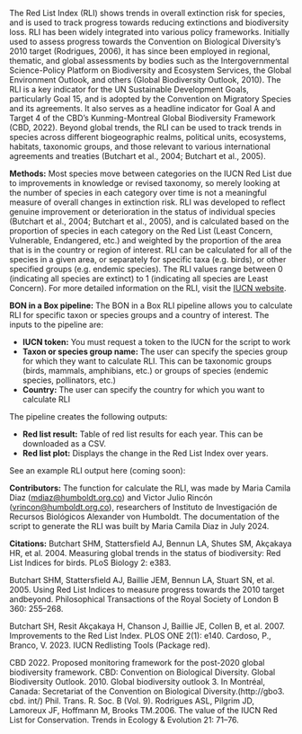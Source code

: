 The Red List Index (RLI) shows trends in overall extinction risk for species, and is used to track progress towards reducing extinctions and biodiversity loss. RLI has been widely integrated into various policy frameworks. Initially used to assess progress towards the Convention on Biological Diversity’s 2010 target (Rodrigues, 2006), it has since been employed in regional, thematic, and global assessments by bodies such as the Intergovernmental Science-Policy Platform on Biodiversity and Ecosystem Services, the Global Environment Outlook, and others (Global Biodiversity Outlook, 2010). The RLI is a key indicator for the UN Sustainable Development Goals, particularly Goal 15, and is adopted by the Convention on Migratory Species and its agreements. It also serves as a headline indicator for Goal A and Target 4 of the CBD’s Kunming-Montreal Global Biodiversity Framework (CBD, 2022). Beyond global trends, the RLI can be used to track trends in species across different biogeographic realms, political units, ecosystems, habitats, taxonomic groups, and those relevant to various international agreements and treaties (Butchart et al., 2004; Butchart et al., 2005).

**Methods:**
Most species move between categories on the IUCN Red List due to improvements in knowledge or revised taxonomy, so merely looking at the number of species in each category over time is not a meaningful measure of overall changes in extinction risk. RLI was developed to reflect genuine improvement or deterioration in the status of individual species (Butchart et al., 2004; Butchart et al., 2005), and is calculated based on the proportion of species in each category on the Red List (Least Concern, Vulnerable, Endangered, etc.) and weighted by the proportion of the area that is in the country or region of interest. RLI can be calculated for all of the species in a given area, or separately for specific taxa (e.g. birds), or other specified groups (e.g. endemic species). The RLI values range between 0 (indicating all species are extinct) to 1 (indicating all species are Least Concern). For more detailed information on the RLI, visit the [IUCN website](https://www.iucnredlist.org/).

**BON in a Box pipeline:**
The BON in a Box RLI pipeline allows you to calculate RLI for specific taxon or species groups and a country of interest. The inputs to the pipeline are:
* **IUCN token:** You must request a token to the IUCN for the script to work
* **Taxon or species group name:** The user can specify the species group for which they want to calculate RLI. This can be taxonomic groups (birds, mammals, amphibians, etc.) or groups of species (endemic species, pollinators, etc.)
* **Country:** The user can specify the country for which you want to calculate RLI

The pipeline creates the following outputs:
* **Red list result:** Table of red list results for each year. This can be downloaded as a CSV.
* **Red list plot:** Displays the change in the Red List Index over years.

See an example RLI output here (coming soon):

**Contributors:**
The function for calculate the RLI, was made by Maria Camila Diaz (mdiaz@humboldt.org.co) and Victor Julio Rincón (vrincon@humboldt.org.co), researchers of Instituto de Investigación de Recursos Biológicos Alexander von Humboldt. The documentation of the script to generate the RLI was built by Maria Camila Diaz in July 2024.

**Citations:**
Butchart SHM, Stattersfield AJ, Bennun LA, Shutes SM, Akçakaya HR, et al. 2004. Measuring global trends in the status of biodiversity: Red List Indices for birds. PLoS Biology 2: e383.

Butchart SHM, Stattersfield AJ, Baillie JEM, Bennun LA, Stuart SN, et al. 2005. Using Red List Indices to measure progress towards the 2010 target andbeyond. Philosophical Transactions of the Royal Society of London B 360: 255–268.

Butchart SH, Resit Akçakaya H, Chanson J, Baillie JE, Collen B, et al. 2007. Improvements to the Red List Index. PLOS ONE 2(1): e140.
Cardoso, P., Branco, V. 2023. IUCN Redlisting Tools (Package red).

CBD 2022. Proposed monitoring framework for the post-2020 global biodiversity framework. CBD: Convention on Biological Diversity.
Global Biodiversity Outlook. 2010. Global biodiversity outlook 3. In Montréal, Canada: Secretariat of the Convention on Biological Diversity.(http://gbo3. cbd. int/) Phil. Trans. R. Soc. B (Vol. 9).
Rodrigues ASL, Pilgrim JD, Lamoreux JF, Hoffmann M, Brooks TM.2006. The value of the IUCN Red List for Conservation. Trends in Ecology & Evolution 21: 71–76.
